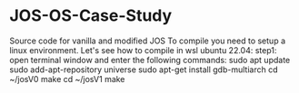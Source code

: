 # JOS-OS-Case-Study
Source code for vanilla and modified JOS 
To compile you need to setup a linux environment. Let's see how to compile in wsl ubuntu 22.04:
step1: open terminal window and enter the following commands:
        sudo apt update
        sudo add-apt-repository universe
        sudo apt-get install gdb-multiarch
        cd ~/josV0
        make
        cd ~/josV1
        make

